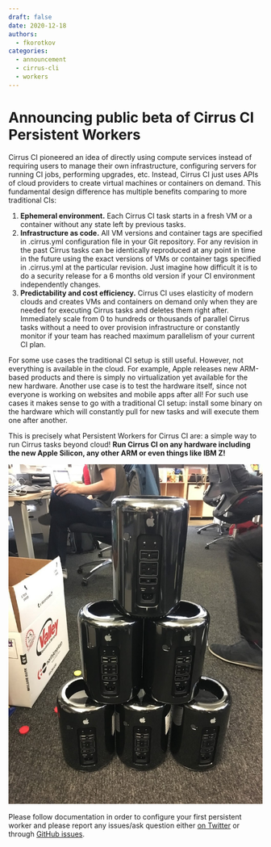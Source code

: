 ```yaml
---
draft: false
date: 2020-12-18
authors:
  - fkorotkov
categories:
  - announcement
  - cirrus-cli
  - workers
---
```


# Announcing public beta of Cirrus CI Persistent Workers

Cirrus CI pioneered an idea of directly using compute services instead of requiring users to manage their own infrastructure, configuring servers for running CI jobs, performing upgrades, etc. Instead, Cirrus CI just uses APIs of cloud providers to create virtual machines or containers on demand. This fundamental design difference has multiple benefits comparing to more traditional CIs:

<!-- more -->

1. **Ephemeral environment.** Each Cirrus CI task starts in a fresh VM or a container without any state left by previous tasks.
2. **Infrastructure as code.** All VM versions and container tags are specified in .cirrus.yml configuration file in your Git repository. For any revision in the past Cirrus tasks can be identically reproduced at any point in time in the future using the exact versions of VMs or container tags specified in .cirrus.yml at the particular revision. Just imagine how difficult it is to do a security release for a 6 months old version if your CI environment independently changes.
3. **Predictability and cost efficiency.** Cirrus CI uses elasticity of modern clouds and creates VMs and containers on demand only when they are needed for executing Cirrus tasks and deletes them right after. Immediately scale from 0 to hundreds or thousands of parallel Cirrus tasks without a need to over provision infrastructure or constantly monitor if your team has reached maximum parallelism of your current CI plan.

For some use cases the traditional CI setup is still useful. However, not everything is available in the cloud. For example, Apple releases new ARM-based products and there is simply no virtualization yet available for the new hardware. Another use case is to test the hardware itself, since not everyone is working on websites and mobile apps after all! For such use cases it makes sense to go with a traditional CI setup: install some binary on the hardware which will constantly pull for new tasks and will execute them one after another.

This is precisely what Persistent Workers for Cirrus CI are: a simple way to run Cirrus tasks beyond cloud! **Run Cirrus CI on any hardware including the new Apple Silicon, any other ARM or even things like IBM Z!**

![](/blog/images/airbnb-mobile-ci.jpeg)

Please follow documentation in order to configure your first persistent worker and please report any issues/ask question either [on Twitter](https://twitter.com/cirrus_labs) or through [GitHub issues](https://github.com/cirruslabs/cirrus-ci-docs).
